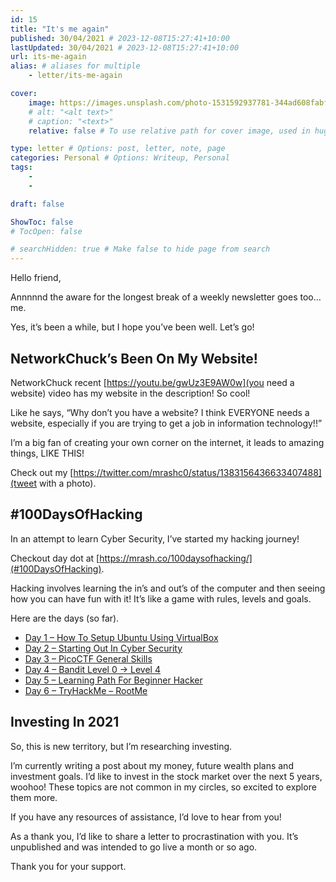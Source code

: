 ```yaml
---
id: 15
title: "It's me again"
published: 30/04/2021 # 2023-12-08T15:27:41+10:00
lastUpdated: 30/04/2021 # 2023-12-08T15:27:41+10:00
url: its-me-again
alias: # aliases for multiple
    - letter/its-me-again

cover:
    image: https://images.unsplash.com/photo-1531592937781-344ad608fabf?ixid=MnwxNTI0MzJ8MHwxfGFsbHx8fHx8fHx8fDE2MTkwNzE1MjI&ixlib=rb-1.2.1&fm=jpg&q=85&fit=crop&w=1920&h=1080
    # alt: "<alt text>"
    # caption: "<text>"
    relative: false # To use relative path for cover image, used in hugo Page-bundles 

type: letter # Options: post, letter, note, page
categories: Personal # Options: Writeup, Personal
tags:
    - 
    - 

draft: false

ShowToc: false
# TocOpen: false

# searchHidden: true # Make false to hide page from search
---
```


Hello friend,

Annnnnd the aware for the longest break of a weekly newsletter goes too… me.

Yes, it’s been a while, but I hope you’ve been well. Let’s go!

## NetworkChuck’s Been On My Website!
NetworkChuck recent [https://youtu.be/gwUz3E9AW0w](you need a website) video has my website in the description! So cool!

Like he says, “Why don’t you have a website? I think EVERYONE needs a website, especially if you are trying to get a job in information technology!!”

I’m a big fan of creating your own corner on the internet, it leads to amazing things, LIKE THIS!

Check out my [https://twitter.com/mrashc0/status/1383156436633407488](tweet with a photo).

## #100DaysOfHacking
In an attempt to learn Cyber Security, I’ve started my hacking journey!

Checkout day dot at [https://mrash.co/100daysofhacking/](#100DaysOfHacking).

Hacking involves learning the in’s and out’s of the computer and then seeing how you can have fun with it! It’s like a game with rules, levels and goals.

Here are the days (so far).

- [Day 1 – How To Setup Ubuntu Using VirtualBox](https://mrash.co/how-to-setup-ubuntu-using-virtualbox/)
- [Day 2 – Starting Out In Cyber Security](https://mrash.co/starting-out-in-cyber-security/)
- [Day 3 – PicoCTF General Skills](https://mrash.co/picoctf-general-skills/)
- [Day 4 – Bandit Level 0 → Level 4](https://mrash.co/bandit-level-0-level-4/)
- [Day 5 – Learning Path For Beginner Hacker](https://mrash.co/bandit-level-0-level-4/)
- [Day 6 – TryHackMe – RootMe](https://mrash.co/tryhackme-rootme/)

## Investing In 2021
So, this is new territory, but I’m researching investing.

I’m currently writing a post about my money, future wealth plans and investment goals. I’d like to invest in the stock market over the next 5 years, woohoo! These topics are not common in my circles, so excited to explore them more.

If you have any resources of assistance, I’d love to hear from you!

As a thank you, I’d like to share a letter to procrastination with you. It’s unpublished and was intended to go live a month or so ago.

Thank you for your support.